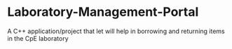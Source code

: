 # Laboratory-Management-Portal
A C++ application/project that let will help in borrowing and returning items in the CpE laboratory
